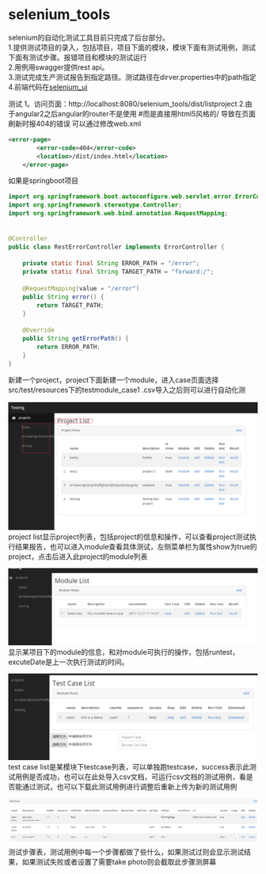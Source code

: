 # selenium_tools

selenium的自动化测试工具目前只完成了后台部分。    
1.提供测试项目的录入，包括项目，项目下面的模块，模块下面有测试用例，测试下面有测试步骤。报错项目和模块的测试运行     
2.用例用swagger提供rest api。     
3.测试完成生产测试报告到指定路径。测试路径在dirver.properties中的path指定          
4.前端代码在[selenium_ui](https://github.com/miozeng/selenium_ui)   

测试
1。访问页面：http://localhost:8080/selenium_tools/dist/listproject
2.由于angular2之后angular的router不是使用 #而是直接用html5风格的/   导致在页面刷新时报404的错误
可以通过修改web.xml
``` xml
<error-page>
	    <error-code>404</error-code>
	    <location>/dist/index.html</location>
	</error-page>
```

如果是springboot项目
``` java
import org.springframework.boot.autoconfigure.web.servlet.error.ErrorController;
import org.springframework.stereotype.Controller;
import org.springframework.web.bind.annotation.RequestMapping;


@Controller
public class RestErrorController implements ErrorController {

    private static final String ERROR_PATH = "/error";
    private static final String TARGET_PATH = "forward:/";

    @RequestMapping(value = "/error")
    public String error() {
        return TARGET_PATH;
    }

    @Override
    public String getErrorPath() {
        return ERROR_PATH;
    }
}
```


新建一个project，project下面新建一个module，进入case页面选择src/test/resources下的testmodule_case1 .csv导入之后则可以进行自动化测


![image](https://github.com/miozeng/selenium_tools/blob/master/img/projectList.png)
project list显示project列表，包括project的信息和操作，可以查看project测试执行结果报告，也可以进入module查看具体测试，左侧菜单栏为属性show为true的project，点击后进入此project的module列表        

![image](https://github.com/miozeng/selenium_tools/blob/master/img/modulelist.png)
显示某项目下的module的信息，和对module可执行的操作，包括runtest，excuteDate是上一次执行测试的时间。

![image](https://github.com/miozeng/selenium_tools/blob/master/img/caselist.png)
test case list是某模块下testcase列表，可以单独跑testcase，success表示此测试用例是否成功，也可以在此处导入csv文档，可运行csv文档的测试用例，看是否能通过测试，也可以下载此测试用例进行调整后重新上传为新的测试用例

![image](https://github.com/miozeng/selenium_tools/blob/master/img/stepList.png)
测试步骤表，测试用例中每一个步骤都做了些什么，如果测试过则会显示测试结果，如果测试失败或者设置了需要take photo则会截取此步骤测屏幕
